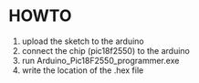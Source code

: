 HOWTO
=====

1. upload the sketch to the arduino
2. connect the chip (pic18f2550) to the arduino
3. run Arduino_Pic18F2550_programmer.exe
4. write the location of the .hex file